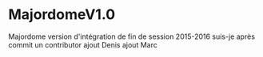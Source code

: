 # MajordomeV1.0
Majordome version d'intégration de fin de session 2015-2016
suis-je après commit un contributor
ajout Denis
ajout Marc
